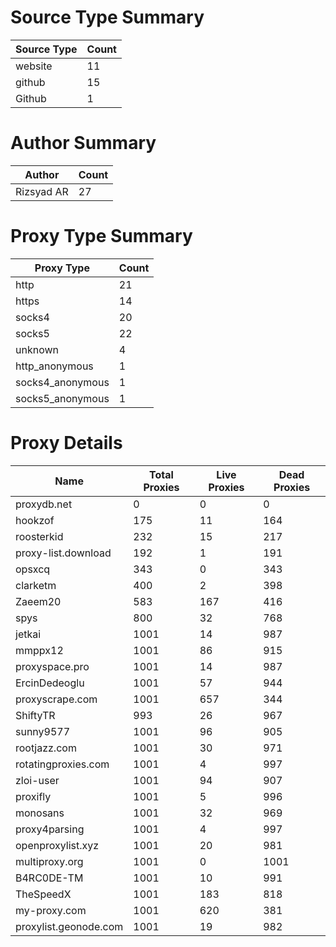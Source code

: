 # Source Type Summary

| Source Type | Count |
|-------------|-------|
| website | 11 |
| github | 15 |
| Github | 1 |


# Author Summary

| Author | Count |
|--------|-------|
| Rizsyad AR | 27 |


# Proxy Type Summary

| Proxy Type | Count |
|------------|-------|
| http | 21 |
| https | 14 |
| socks4 | 20 |
| socks5 | 22 |
| unknown | 4 |
| http_anonymous | 1 |
| socks4_anonymous | 1 |
| socks5_anonymous | 1 |


# Proxy Details

| Name | Total Proxies | Live Proxies | Dead Proxies |
|------|---------------|--------------|---------------|
| proxydb.net | 0 | 0 | 0 |
| hookzof | 175 | 11 | 164 |
| roosterkid | 232 | 15 | 217 |
| proxy-list.download | 192 | 1 | 191 |
| opsxcq | 343 | 0 | 343 |
| clarketm | 400 | 2 | 398 |
| Zaeem20 | 583 | 167 | 416 |
| spys | 800 | 32 | 768 |
| jetkai | 1001 | 14 | 987 |
| mmppx12 | 1001 | 86 | 915 |
| proxyspace.pro | 1001 | 14 | 987 |
| ErcinDedeoglu | 1001 | 57 | 944 |
| proxyscrape.com | 1001 | 657 | 344 |
| ShiftyTR | 993 | 26 | 967 |
| sunny9577 | 1001 | 96 | 905 |
| rootjazz.com | 1001 | 30 | 971 |
| rotatingproxies.com | 1001 | 4 | 997 |
| zloi-user | 1001 | 94 | 907 |
| proxifly | 1001 | 5 | 996 |
| monosans | 1001 | 32 | 969 |
| proxy4parsing | 1001 | 4 | 997 |
| openproxylist.xyz | 1001 | 20 | 981 |
| multiproxy.org | 1001 | 0 | 1001 |
| B4RC0DE-TM | 1001 | 10 | 991 |
| TheSpeedX | 1001 | 183 | 818 |
| my-proxy.com | 1001 | 620 | 381 |
| proxylist.geonode.com | 1001 | 19 | 982 |
